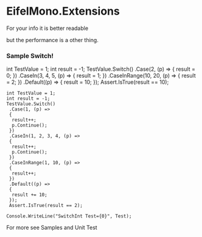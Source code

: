 <H1>EifelMono.Extensions</H1>

For your info it is better readable  

but the performance is a other thing.


<H3>Sample Switch!</H3>

   int TestValue = 1;
   int result = -1;
   TestValue.Switch()
    .Case(2, (p) =>
    {
     result = 0;
    })
    .CaseIn(3, 4, 5, (p) =>
    {
     result = 1;
    })
    .CaseInRange(10, 20, (p) =>
    {
     result = 2;
    })
    .Default((p) =>
    {
     result = 10;
    });
    Assert.IsTrue(result == 10);
    
    int TestValue = 1;
    int result = -1;
    TestValue.Switch()
     .Case(1, (p) =>
     {
      result++;
      p.Continue();
     })
     .CaseIn(1, 2, 3, 4, (p) =>
     {
      result++;
      p.Continue();
     })
     .CaseInRange(1, 10, (p) =>
     {
      result++;
     })
     .Default((p) =>
     {
      result += 10;
     });
     Assert.IsTrue(result == 2);

    Console.WriteLine("SwitchInt Test={0}", Test);


For more see  Samples and Unit Test

